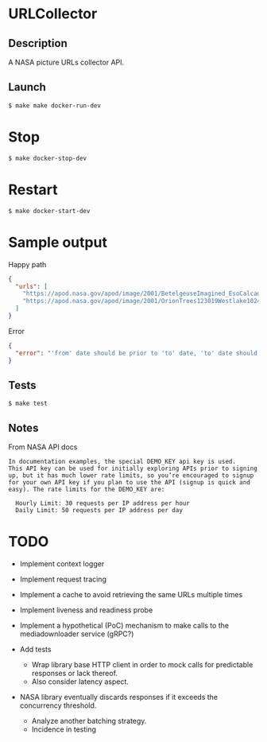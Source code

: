 # URLCollector

## Description
A NASA picture URLs collector API.

## Launch
```shell
$ make make docker-run-dev
```

# Stop
```shell
$ make docker-stop-dev
```

# Restart
```shell
$ make docker-start-dev
```

# Sample output
Happy path
```json
{
  "urls": [
    "https://apod.nasa.gov/apod/image/2001/BetelgeuseImagined_EsoCalcada_960.jpg",
    "https://apod.nasa.gov/apod/image/2001/OrionTrees123019Westlake1024.jpg"
  ]
}
```

Error
```json
{
  "error": "'from' date should be prior to 'to' date, 'to' date should be after 'from' date"
}
```

## Tests
```shell
$ make test
```

## Notes
From NASA API docs
```text
In documentation examples, the special DEMO_KEY api key is used.
This API key can be used for initially exploring APIs prior to signing up, but it has much lower rate limits, so you’re encouraged to signup for your own API key if you plan to use the API (signup is quick and easy). The rate limits for the DEMO_KEY are:

  Hourly Limit: 30 requests per IP address per hour
  Daily Limit: 50 requests per IP address per day
```

# TODO
* Implement context logger
* Implement request tracing
* Implement a cache to avoid retrieving the same URLs multiple times
* Implement liveness and readiness probe
* Implement a hypothetical (PoC) mechanism to make calls to the mediadownloader service (gRPC?)
* Add tests
  * Wrap library base HTTP client in order to mock calls for predictable responses or lack thereof.
  * Also consider latency aspect.

* NASA library eventually discards responses if it exceeds the concurrency threshold.
  * Analyze another batching strategy.
  * Incidence in testing 